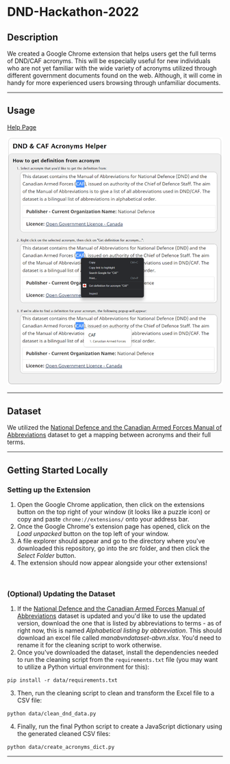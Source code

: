# DND-Hackathon-2022

## Description
We created a Google Chrome extension that helps users get the full terms of DND/CAF acronyms. This will be especially useful for new individuals who are not yet familiar with the wide variety of acronyms utilized through different government documents found on the web. Although, it will come in handy for more experienced users browsing through unfamiliar documents.

---

## Usage
[Help Page](https://htmlpreview.github.io/?https://github.com/adrianong1/DND-Hackathon-2022/blob/main/src/html/help.html)

![Usage](help_page.png)

---

## Dataset
We utilized the [National Defence and the Canadian Armed Forces Manual of Abbreviations](https://open.canada.ca/data/en/dataset/976bb4f8-2b63-4150-910c-1f8e094cc83a) dataset to get a mapping between acronyms and their full terms.

---

## Getting Started Locally

### Setting up the Extension
1. Open the Google Chrome application, then click on the extensions button on the top right of your window (it looks like a puzzle icon) or copy and paste `chrome://extensions/` onto your address bar.
2. Once the Google Chrome's extension page has opened, click on the <i>Load unpacked</i> button on the top left of your window.
3. A file explorer should appear and go to the directory where you've downloaded this repository, go into the <i>src</i> folder, and then click the <i>Select Folder</i> button.
4. The extension should now appear alongside your other extensions!
<br>

### (Optional) Updating the Dataset
1. If the [National Defence and the Canadian Armed Forces Manual of Abbreviations](https://open.canada.ca/data/en/dataset/976bb4f8-2b63-4150-910c-1f8e094cc83a) dataset is updated and you'd like to use the updated version, download the one that is listed by abbreviations to terms - as of right now, this is named <i>Alphabetical listing by abbreviation</i>. This should download an excel file called <i>manabvndataset-abvn.xlsx</i>. You'd need to rename it for the cleaning script to work otherwise.
2. Once you've downloaded the dataset, install the dependencies needed to run the cleaning script from the `requirements.txt` file (you may want to utilize a Python virtual environment for this):
```
pip install -r data/requirements.txt
```
3. Then, run the cleaning script to clean and transform the Excel file to a CSV file:
```
python data/clean_dnd_data.py
```
4. Finally, run the final Python script to create a JavaScript dictionary using the generated cleaned CSV files:
```
python data/create_acronyms_dict.py
```

----